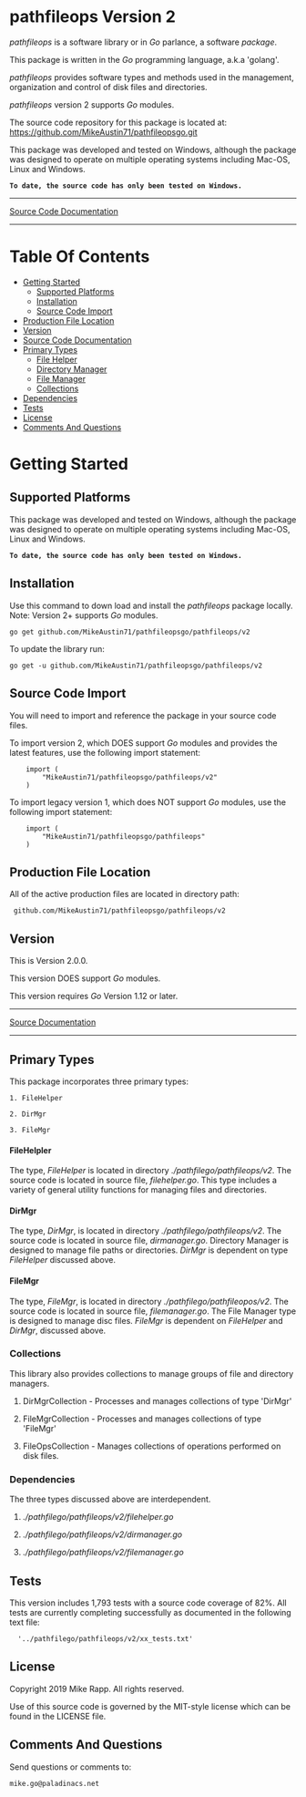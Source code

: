 # pathfileops Version 2

*pathfileops* is a software library or in *Go* parlance, a software *package*.

This package is written in the *Go* programming language, a.k.a 'golang'.
 
*pathfileops* provides software types and methods used in the management,
organization and control of disk files and directories.

*pathfileops* version 2 supports *Go* modules.

The source code repository for this package is located at:
  https://github.com/MikeAustin71/pathfileopsgo.git

This package was developed and tested on Windows, although the package
was designed to operate on multiple operating systems including 
Mac-OS, Linux and Windows.

__`To date, the source code has only been tested on Windows.`__

___    
[Source Code Documentation](http://godoc.org/github.com/MikeAustin71/pathfileopsgo/pathfileops/v2)    
___


# Table Of Contents
+ [Getting Started](#getting-started)
  - [Supported Platforms](#supported-platforms)
  - [Installation](#installation)
  - [Source Code Import](#source-code-import)
+ [Production File Location](#production-file-location)  
+ [Version](#version)
+ [Source Code Documentation](http://godoc.org/github.com/MikeAustin71/pathfileopsgo/pathfileops/v2)
+ [Primary Types](#primary-types)
  - [File Helper](#filehelpler)
  - [Directory Manager](#dirmgr)
  - [File Manager](#filemgr)
  - [Collections](#collections)
+ [Dependencies](#dependencies)
+ [Tests](#tests)
+ [License](#license)
+ [Comments And Questions](#comments-and-questions)

<a name="getting-started"></a>
# Getting Started 

<a name="supported-platforms"></a>
## Supported Platforms
This package was developed and tested on Windows, although the package
was designed to operate on multiple operating systems including 
Mac-OS, Linux and Windows.

__`To date, the source code has only been tested on Windows.`__

<a name="installation"></a>
## Installation
Use this command to down load and install the *pathfileops* package
locally. Note: Version 2+ supports *Go* modules.

    go get github.com/MikeAustin71/pathfileopsgo/pathfileops/v2

To update the library run:
    
    go get -u github.com/MikeAustin71/pathfileopsgo/pathfileops/v2

<a name="source-code-import"></a>
## Source Code Import        
You will need to import and reference the package in your source code
files.

To import version 2, which DOES support *Go* modules and provides the 
latest features, use the following import statement:

        import (
            "MikeAustin71/pathfileopsgo/pathfileops/v2"
        )    


To import legacy version 1, which does NOT support *Go* modules, use the
following import statement:

        import (
            "MikeAustin71/pathfileopsgo/pathfileops"
        )    

<a name="production-file-location"></a>
## Production File Location
All of the active production files are located in directory path:

     github.com/MikeAustin71/pathfileopsgo/pathfileops/v2

<a name="version"></a>
## Version

This is Version 2.0.0.

This version DOES support *Go* modules.

This version requires *Go* Version 1.12 or later.

___    
[Source Documentation](http://godoc.org/github.com/MikeAustin71/pathfileopsgo/pathfileops/v2)    
___

<a name="primarytypes"></a>
## Primary Types
      
This package incorporates three primary types: 
    
    1. FileHelper
    
    2. DirMgr
    
    3. FileMgr

<a name="filehelper"></a>
#### FileHelpler
The type, *FileHelper* is located in directory *./pathfilego/pathfileops/v2*.
The source code is located in source file, *filehelper.go*. This type includes
a variety of general utility functions for managing files and directories.

<a name="dirmgr"></a>
#### DirMgr
The type, *DirMgr*, is located in directory *./pathfilego/pathfileops/v2*.
The source code is located in source file, *dirmanager.go*. Directory Manager
is designed to manage file paths or directories. *DirMgr* is dependent on type
*FileHelper* discussed above.

<a name="filemgr"></a>
#### FileMgr 
The type, *FileMgr*, is located in directory *./pathfilego/pathfileopos/v2*. 
The source code is located in source file, *filemanager.go*. The File Manager
type is designed to manage disc files. *FileMgr* is dependent on *FileHelper*
and *DirMgr*, discussed above.

<a name="collections"></a>
### Collections
This library also provides collections to manage groups of file and directory
managers.

1. DirMgrCollection - Processes and manages collections of type 'DirMgr'

2. FileMgrCollection - Processes and manages collections of type 'FileMgr' 

3. FileOpsCollection - Manages collections of operations performed on disk
 files.
 
<a name="dependencies"></a> 
### Dependencies
The three types discussed above are interdependent.

1. *./pathfilego/pathfileops/v2/filehelper.go*

2. *./pathfilego/pathfileops/v2/dirmanager.go*

3. *./pathfilego/pathfileops/v2/filemanager.go*

<a name="tests"></a>
## Tests
This version includes 1,793 tests with a source code coverage of 82%.
All tests are currently completing successfully as documented in the
following text file:

      '../pathfilego/pathfileops/v2/xx_tests.txt'


<a name="license"></a>
## License
Copyright 2019 Mike Rapp. All rights reserved.

Use of this source code is governed by the
MIT-style license which can be found in the
LICENSE file.

<a name="comments-and-questions"></a>
## Comments And Questions

Send questions or comments to:

    mike.go@paladinacs.net


 

 
